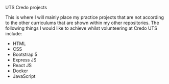UTS Credo projects

This is where I will mainly place my practice projects that are not according to the other curriculums that are shown within my other repositories. The following things I would like to achieve whilst volunteering at Credo UTS include:
+ HTML
+ CSS
+ Bootstrap 5 
+ Express JS
+ React JS
+ Docker
+ JavaScript